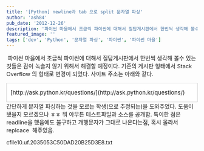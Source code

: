 ```yaml
---
title: '[Python] newline과 tab 으로 split 문자열 파싱'
author: 'ash84'
pub_date: '2012-12-26'
description: '파이썬 마을에서 조금씩 파이썬에 대해서 질답게시판에서 한번씩 생각해 볼수 있는 것들은 감이 녹슬지 않기 위해서 해결할 예정이다. 기존의 게시판 형태에서 Stack Overflow 의 형태로 변경이 되었다. 사이트 주소는 아래와 같다.'
featured_image: ''
tags: ['dev', 'Python', '문자열 파싱', '파이썬', '파이썬 마을']
---
```



<span style="font-size: 11pt;"> 파이썬 마을에서 조금씩 파이썬에 대해서 질답게시판에서 한번씩 생각해 볼수 있는 것들은 감이 녹슬지 않기 위해서 해결할 예정이다. 기존의 게시판 형태에서 Stack Overflow 의 형태로 변경이 되었다. 사이트 주소는 아래와 같다. </span>

<span style="font-size: 11pt;">  
</span>

<div class="txc-textbox" style="border: 1px solid rgb(203, 203, 203); background-color: rgb(255, 255, 255); padding: 10px;"><span style="font-size: 15px; line-height: 29px;">[http://ask.python.kr/questions/](http://ask.python.kr/questions/)</span>

</div><span style="font-size: 11pt;">간단하게 문자열 파싱하는 것을 모르는 학생(으로 추정되는)을 도와주었다. 도움이 됐을지 모르겠으나 ㅎㅎ 뭐 아무튼 테스트파일과 소스를 공개함. 특이한 점은 readline을 했음에도 불구하고 개행문자가 그대로 나온다는점, 혹시 몰라서 replcace  해주었음. </span>

[](http://ash84.net/wp-content/uploads/1/cfile10.uf.2035053C50DAD20B25D3E8.txt)cfile10.uf.2035053C50DAD20B25D3E8.txt

<span style="font-size: 11pt;">  
</span>

<script src="https://gist.github.com/4379468.js"></script>



